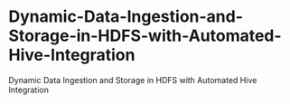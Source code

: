 # Dynamic-Data-Ingestion-and-Storage-in-HDFS-with-Automated-Hive-Integration
Dynamic Data Ingestion and Storage in HDFS with Automated Hive Integration
